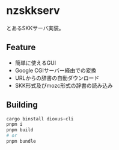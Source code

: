# nzskkserv

とあるSKKサーバ実装。

## Feature

- 簡単に使えるGUI
- Google CGIサーバー経由での変換
- URLからの辞書の自動ダウンロード
- SKK形式及びmozc形式の辞書の読み込み

## Building

```sh
cargo binstall dioxus-cli
pnpm i
pnpm build
# or
pnpm bundle
```
